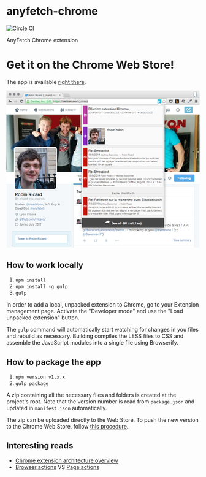 anyfetch-chrome
===============
[![Circle CI](https://circleci.com/gh/AnyFetch/anyfetch-chrome.svg?style=svg)](https://circleci.com/gh/AnyFetch/anyfetch-chrome)

AnyFetch Chrome extension

# Get it on the Chrome Web Store!

The app is available [right there](https://chrome.google.com/webstore/detail/anyfetch/igbnmifdfpgnbdhcnhiadcggoejocfpn).

![AnyFetch Chrome extension](res/screenshot.png)

## How to work locally

1. `npm install`
2. `npm install -g gulp`
3. `gulp`

In order to add a local, unpacked extension to Chrome, go to your Extension management page. Activate the "Developer mode" and use the "Load unpacked extension" button.

The `gulp` command will automatically start watching for changes in you files and rebuild as necessary. Building compiles the LESS files to CSS and assemble the JavaScript modules into a single file using Browserify.

## How to package the app

1. `npm version v1.x.x`
2. `gulp package`

A zip containing all the necessary files and folders is created at the project's root. Note that the version number is read from `package.json` and updated in `manifest.json` automatically.

The zip can be uploaded directly to the Web Store. To push the new version to the Chrome Web Store, follow [this procedure](https://developer.chrome.com/webstore/publish).

## Interesting reads

- [Chrome extension architecture overview](https://developer.chrome.com/extensions/overview)
- [Browser actions](https://developer.chrome.com/extensions/browserAction) VS [Page actions](https://developer.chrome.com/extensions/pageAction)
